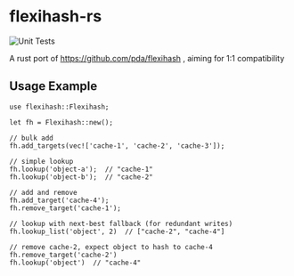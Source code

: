 flexihash-rs
============

![Unit Tests](https://github.com/shish/flexihash-rs/workflows/Unit%20Tests/badge.svg)

A rust port of https://github.com/pda/flexihash , aiming for 1:1 compatibility


Usage Example
-------------

```
use flexihash::Flexihash;

let fh = Flexihash::new();

// bulk add
fh.add_targets(vec!['cache-1', 'cache-2', 'cache-3']);

// simple lookup
fh.lookup('object-a');  // "cache-1"
fh.lookup('object-b');  // "cache-2"

// add and remove
fh.add_target('cache-4');
fh.remove_target('cache-1');

// lookup with next-best fallback (for redundant writes)
fh.lookup_list('object', 2)  // ["cache-2", "cache-4"]

// remove cache-2, expect object to hash to cache-4
fh.remove_target('cache-2')
fh.lookup('object')  // "cache-4"
```

